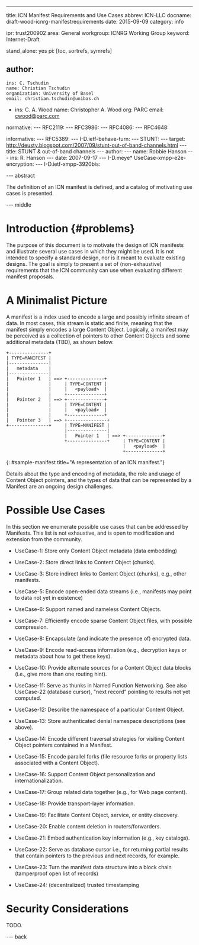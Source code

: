---
title: ICN Manifest Requirements and Use Cases
abbrev: ICN-LLC
docname: draft-wood-icnrg-manifestrequirements
date: 2015-09-09
category: info

ipr: trust200902
area: General
workgroup: ICNRG Working Group
keyword: Internet-Draft

stand_alone: yes
pi: [toc, sortrefs, symrefs]

author:
 -
    ins: C. Tschudin
    name: Christian Tschudin
    organization: University of Basel
    email: christian.tschudin@unibas.ch
 -
    ins: C. A. Wood
    name: Christopher A. Wood
    org: PARC
    email: cwood@parc.com

normative:
---  RFC2119:
---  RFC3986:
---  RFC4086:
---  RFC4648:

informative:
---  RFC5389:
---  I-D.ietf-behave-turn:
---  STUNT:
---    target: http://deusty.blogspot.com/2007/09/stunt-out-of-band-channels.html
---    title: STUNT & out-of-band channels
---    author:
---      name: Robbie Hanson
---      ins: R. Hanson
---    date: 2007-09-17
---  I-D.meye* UseCase-xmpp-e2e-encryption:
---  I-D.ietf-xmpp-3920bis:

--- abstract

The definition of an ICN manifest is defined, and a catalog of motivating use
cases is presented.

--- middle

Introduction        {#problems}
============

The purpose of this document is to motivate the design of ICN manifests and
illustrate several use cases in which they might be used. It is not intended
to specify a standard design, nor is it meant to evaluate existing designs.
The goal is simply to present a set of (non-exhaustive) requirements that the ICN
community can use when evaluating different manifest proposals.

A Minimalist Picture
====================

A manifest is a index used to encode a large and possibly infinite stream of
data. In most cases, this stream is static and finite, meaning that the manifest
simply encodes a large Content Object. Logically, a manifest may be perceived as
a collection of pointers to other Content Objects and some additional metadata (TBD),
as shown below.

~~~
+---------------+
| TYPE=MANIFEST |
|---------------|
|   metadata    |
|---------------|
|   Pointer 1   | ==> +--------------+
|               |     | TYPE=CONTENT |
|               |     |   <payload>  |
|               |     +--------------+
|   Pointer 2   | ==> +--------------+
|               |     | TYPE=CONTENT |
|               |     |   <payload>  |
|               |     +--------------+
|   Pointer 3   | ==> +---------------+
+---------------+     | TYPE=MANIFEST |
                      |---------------|
                      |   Pointer 1   | ==> +--------------+
                      +---------------+     | TYPE=CONTENT |
                                            |   <payload>  |
                                            +--------------+
~~~
{: #sample-manifest title="A representation of an ICN manifest."}

Details about the type and encoding of metadata, the role and usage of Content
Object pointers, and the types of data that can be represented by a Manifest are
an ongoing design challenges.

Possible Use Cases
==================

In this section we enumerate possible use cases that can be addressed by Manifests.
This list is not exhaustive, and is open to modification and extension from the
community.

* UseCase-1: Store only Content Object metadata (data embedding)

* UseCase-2: Store direct links to Content Object (chunks).

* UseCase-3: Store indirect links to Content Object (chunks), e.g., other manifests.

* UseCase-5: Encode open-ended data streams (i.e., manifests may point to data not yet in existence)

* UseCase-6: Support named and nameless Content Objects.

* UseCase-7: Efficiently encode sparse Content Object files, with possible compression.

* UseCase-8: Encapsulate (and indicate the presence of) encrypted data.

* UseCase-9: Encode read-access information (e.g., decryption keys or metadata about
how to get these keys).

* UseCase-10: Provide alternate sources for a Content Object data blocks (i.e.,
give more than one routing hint).

* UseCase-11: Serve as thunks in Named Function Networking. See also UseCase-22 (database cursor), "next record" pointing to results not yet computed.

* UseCase-12: Describe the namespace of a particular Content Object.

* UseCase-13: Store authenticated denial namespace descriptions (see above).

* UseCase-14: Encode different traversal strategies for visiting Content Object pointers
contained in a Manifest.

* UseCase-15: Encode parallel forks (file resource forks or property lists associated
with a Content Object).

* UseCase-16: Support Content Object personalization and internationalization.

* UseCase-17: Group related data together (e.g., for Web page content).

* UseCase-18: Provide transport-layer information.

* UseCase-19: Facilitate Content Object, service, or entity discovery.

* UseCase-20: Enable content deletion in routers/forwarders.

* UseCase-21: Embed authentication key information (e.g., key catalogs).

* UseCase-22: Serve as database cursor i.e., for returning partial results that contain pointers to the previous and next records, for example.

* UseCase-23: Turn the manifest data structure into a block chain (tamperproof open list of records)

* UseCase-24: (decentralized) trusted timestamping

Security Considerations
=======================

TODO.

--- back
